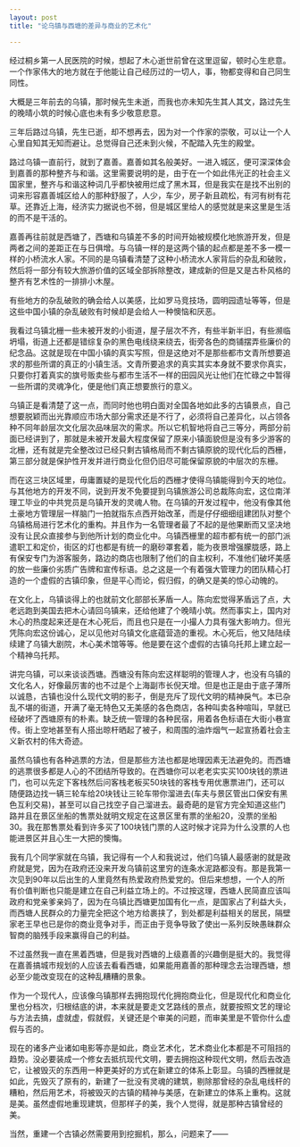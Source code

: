 ```yaml
---
layout: post
title: "论乌镇与西塘的差异与商业的艺术化"

---
```


经过桐乡第一人民医院的时候，想起了木心逝世前曾在这里逗留，顿时心生悲意。一个作家伟大的地方就在于他能让自己经历过的一切人，事，物都变得和自己同生同性。


大概是三年前去的乌镇，那时候先生未逝，而我也亦未知先生其人其文，路过先生的晚晴小筑的时候心底也未有多少敬意悲意。

三年后路过乌镇，先生已逝，却不想再去，因为对一个作家的崇敬，可以让一个人心里自知其无知而避让。总觉得自己还未到火候，不配踏入先生的殿堂。

路过乌镇一直前行，就到了嘉善。嘉善如其名般美好。一进入城区，便可深深体会到嘉善的那种整齐与和谐。这里需要说明的是，由于在一个如此伟光正的社会主义国家里，整齐与和谐这种词几乎都快被用烂成了黑木耳，但是我实在是找不出别的词来形容嘉善城区给人的那种舒服了，人少，车少，房子新且疏松，有河有树有花草。还靠近上海，经济实力据说也不弱，但是城区里给人的感觉就是来这里是生活的而不是干活的。

嘉善再往前就是西塘了，西塘和乌镇差不多的时间开始被规模化地旅游开发，但是两者之间的差距正在与日俱增。与乌镇一样的是这两个镇的起点都是差不多一模一样的小桥流水人家。不同的是乌镇看清楚了这种小桥流水人家背后的杂乱和破败，然后将一部分有较大旅游价值的区域全部拆除整改，建成新的但是又是古朴风格的整齐有艺术性的一排排小木屋。

有些地方的杂乱破败的确会给人以美感，比如罗马竞技场，圆明园遗址等等，但是这些中国小镇的杂乱破败有时候却是会给人一种懊恼和厌恶。

我看过乌镇北栅一些未被开发的小街道，屋子层次不齐，有些半新半旧，有些濒临坍塌，街道上还都是错综复杂的黑色电线绕来绕去，街旁各色的商铺摆弄些廉价的纪念品。这就是现在中国小镇的真实写照，但是这绝对不是那些都市文青所想要追求的那些所谓的真正的小镇生活。文青所要追求的真实其实本身就不要求你真实，只要你打着真实的旗号贩卖些与都市生活不一样的田园风光让他们在忙碌之中暂得一些所谓的灵魂净化，便是他们真正想要旅行的意义。

乌镇正是看清楚了这一点，而同时他也明白面对全国各地如此多的古镇景点，自己想要脱颖而出光靠顺应市场大部分需求还是不行了，必须将自己差异化，以占领各种不同年龄层次文化层次品味层次的需求。所以它机智地将自己三等分，两部分前面已经讲到了，那就是未被开发最大程度保留了原来小镇面貌但是没有多少游客的北栅，还有就是完全整改过已经只剩古镇格局而不剩古镇原貌的现代化后的西栅，第三部分就是保护性开发并进行商业化但仍旧尽可能保留原貌的中层次的东栅。

而在这三块区域里，毋庸置疑的是现代化后的西栅才使得乌镇能得到今天的地位。与其他地方的开发不同，说到开发不免要提到乌镇旅游公司总裁陈向宏，这位南洋理工毕业的中共党员是乌镇开发的灵魂人物。在乌镇的开发过程中，他没有像其他土豪地方管理层一样脑门一拍就指东点西开始改革，而是仔仔细细组建团队对整个乌镇格局进行艺术化的重构。并且作为一名管理者最了不起的是他果断而又坚决地没有让民众直接参与到他所计划的商业化中。乌镇西栅里的超市都有统一的部门派遣职工和定价，街区的灯也都是有统一的磨砂罩套着，能为夜景增强朦胧感，路上有保安专门为游客服务，路边的商店也限制了他们的自主权利，不准他们破坏美感的放一些廉价劣质广告牌和宣传标语。总之这是一个有着强大管理力的团队精心打造的一个虚假的古镇印象，但是平心而论，假归假，的确又是美的惊心动魄的。

在文化上，乌镇谈得上的也就前文化部部长茅盾一人。陈向宏觉得茅盾远了点，大老远跑到美国去把木心请回乌镇来，还给他建了个晚晴小筑。然而事实上，国内对木心的热度起来还是在木心死后，而且也只是在一小撮人力具有强大影响力。但光凭陈向宏这份诚心，足以见他对乌镇文化底蕴营造的重视。木心死后，他又陆陆续续建了乌镇大剧院，木心美术馆等等。他是要在这个虚假的古镇乌托邦上建立起一个精神乌托邦。

讲完乌镇，可以来谈谈西塘。西塘没有陈向宏这样聪明的管理人才，也没有乌镇的文化名人，好像最厉害的也不过是个上海副市长倪天增。但是也正是由于底子薄所以诚恳，古镇也没什么现代文明的影子，倒是充斥了现代文明的精神戾气。本已杂乱不堪的街道，开满了毫无特色又无美感的各色商店，各种叫卖各种喧叫，早就已经破坏了西塘原有的朴素。缺乏统一管理的各种民宿，用着各色标语在大街小巷宣传。街上空地甚至有人搭出晾杆晒起了被子，和周围的油炸烟气一起宣扬着社会主义新农村的伟大奇迹。

虽然乌镇也有各种逃票的方法，但是那些方法也都是地理因素无法避免的。而西塘的逃票很多都是人心的不团结所导致的。在西塘你可以老老实实买100块钱的票进门，也可以先定下客栈然后问客栈老板买50块钱的客栈专用优惠票进门，还可以随便路边找一辆三轮车给20块钱让三轮车带你溜进去(车夫与景区管出口保安有黑色互利交易)，甚至可以自己找空子自己溜进去。最奇葩的是官方完全知道这些门路并且在景区坐船的售票处就明文规定在这景区里有票的坐船20，没票的坐船30。我在那售票处看到许多买了100块钱门票的人这时候才诧异为什么没票的人也能进景区并且心生一大把的懊悔。

我有几个同学家就在乌镇，我记得有一个人和我说过，他们乌镇人最感谢的就是政府就是党，因为在政府还没来开发乌镇前这里穷的连条水泥路都没有。那是我第一次见到90年以后出生的人里竟然有热爱政府热爱党的。但后来想想，一个人的所有价值判断也只能是建立在自己利益立场上的。不过按这理，西塘人民简直应该叫政府和党亲爹亲妈了，因为在乌镇比西塘更加国有化一点，是国家占了利益大头，而西塘人民群众的力量完全把这个地方给裹挟了，到处都是利益相关的居民，隔壁家老王早也已是你的商业竞争对手，而正由于竞争导致了使出一系列反映愚昧群众智商的脑残手段来赢得自己的利益。

不过虽然我一直在黑着西塘，但是我对西塘的上级嘉善的兴趣倒是挺大的。我觉得在嘉善搞城市规划的人应该去看看西塘，如果能用嘉善的那种理念去治理西塘，想必至少能改变现在的这种乱糟糟的景象。

作为一个现代人，应该像乌镇那样去拥抱现代化拥抱商业化，但是现代化和商业化里也分档次，归根结底的讲，本来就是要走文艺路线的景点，就要按照文艺的理论与方法去搞，虚就虚，假就假，关键还是个审美的问题，而审美里是不管你什么虚假与否的。

现在的诸多产业诸如电影等亦是如此，商业艺术化，艺术商业化本都是不可阻挡的趋势。没必要装成一个修女去抵抗现代文明，要去拥抱这种现代文明，然后去改造它，让被毁灭的东西用一种更美好的方式在新建立的体系上彰显。乌镇的西栅就是如此，先毁灭了原有的，新建了一批没有灵魂的建筑，剔除那曾经的杂乱电线杆的糟粕，然后用艺术，将被毁灭的古镇的精神与美感，在新建立的体系上重构。这就是美。虽然虚假地重现建筑，但那样子的美，我个人觉得，就是那种古镇曾经的美。

当然，重建一个古镇必然需要用到挖掘机，那么，问题来了——

